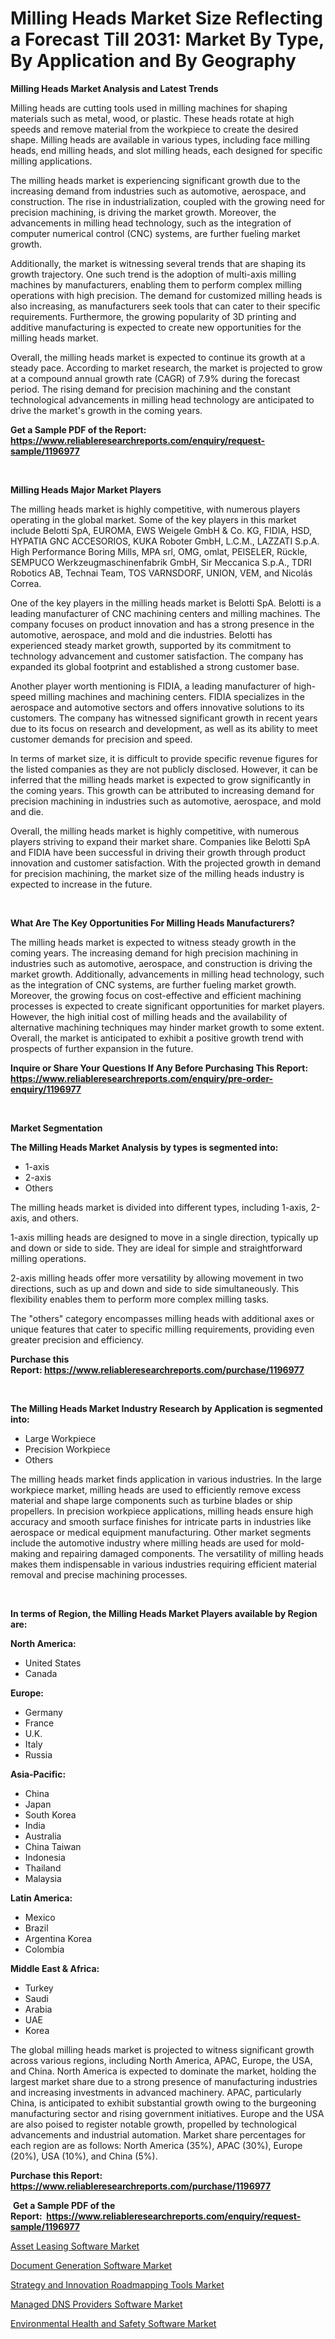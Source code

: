 <p><h1>Milling Heads Market Size Reflecting a Forecast Till 2031: Market By Type, By Application and By Geography</h1></p><p><strong>Milling Heads Market Analysis and Latest Trends</strong></p>
<p><p>Milling heads are cutting tools used in milling machines for shaping materials such as metal, wood, or plastic. These heads rotate at high speeds and remove material from the workpiece to create the desired shape. Milling heads are available in various types, including face milling heads, end milling heads, and slot milling heads, each designed for specific milling applications.</p><p>The milling heads market is experiencing significant growth due to the increasing demand from industries such as automotive, aerospace, and construction. The rise in industrialization, coupled with the growing need for precision machining, is driving the market growth. Moreover, the advancements in milling head technology, such as the integration of computer numerical control (CNC) systems, are further fueling market growth.</p><p>Additionally, the market is witnessing several trends that are shaping its growth trajectory. One such trend is the adoption of multi-axis milling machines by manufacturers, enabling them to perform complex milling operations with high precision. The demand for customized milling heads is also increasing, as manufacturers seek tools that can cater to their specific requirements. Furthermore, the growing popularity of 3D printing and additive manufacturing is expected to create new opportunities for the milling heads market.</p><p>Overall, the milling heads market is expected to continue its growth at a steady pace. According to market research, the market is projected to grow at a compound annual growth rate (CAGR) of 7.9% during the forecast period. The rising demand for precision machining and the constant technological advancements in milling head technology are anticipated to drive the market's growth in the coming years.</p></p>
<p><strong>Get a Sample PDF of the Report:&nbsp; <a href="https://www.reliableresearchreports.com/enquiry/request-sample/1196977">https://www.reliableresearchreports.com/enquiry/request-sample/1196977</a></strong></p>
<p>&nbsp;</p>
<p><strong>Milling Heads Major Market Players</strong></p>
<p><p>The milling heads market is highly competitive, with numerous players operating in the global market. Some of the key players in this market include Belotti SpA, EUROMA, EWS Weigele GmbH & Co. KG, FIDIA, HSD, HYPATIA GNC ACCESORIOS, KUKA Roboter GmbH, L.C.M., LAZZATI S.p.A. High Performance Boring Mills, MPA srl, OMG, omlat, PEISELER, Rückle, SEMPUCO Werkzeugmaschinenfabrik GmbH, Sir Meccanica S.p.A., TDRI Robotics AB, Technai Team, TOS VARNSDORF, UNION, VEM, and Nicolás Correa.</p><p>One of the key players in the milling heads market is Belotti SpA. Belotti is a leading manufacturer of CNC machining centers and milling machines. The company focuses on product innovation and has a strong presence in the automotive, aerospace, and mold and die industries. Belotti has experienced steady market growth, supported by its commitment to technology advancement and customer satisfaction. The company has expanded its global footprint and established a strong customer base.</p><p>Another player worth mentioning is FIDIA, a leading manufacturer of high-speed milling machines and machining centers. FIDIA specializes in the aerospace and automotive sectors and offers innovative solutions to its customers. The company has witnessed significant growth in recent years due to its focus on research and development, as well as its ability to meet customer demands for precision and speed.</p><p>In terms of market size, it is difficult to provide specific revenue figures for the listed companies as they are not publicly disclosed. However, it can be inferred that the milling heads market is expected to grow significantly in the coming years. This growth can be attributed to increasing demand for precision machining in industries such as automotive, aerospace, and mold and die.</p><p>Overall, the milling heads market is highly competitive, with numerous players striving to expand their market share. Companies like Belotti SpA and FIDIA have been successful in driving their growth through product innovation and customer satisfaction. With the projected growth in demand for precision machining, the market size of the milling heads industry is expected to increase in the future.</p></p>
<p>&nbsp;</p>
<p><strong>What Are The Key Opportunities For Milling Heads Manufacturers?</strong></p>
<p><p>The milling heads market is expected to witness steady growth in the coming years. The increasing demand for high precision machining in industries such as automotive, aerospace, and construction is driving the market growth. Additionally, advancements in milling head technology, such as the integration of CNC systems, are further fueling market growth. Moreover, the growing focus on cost-effective and efficient machining processes is expected to create significant opportunities for market players. However, the high initial cost of milling heads and the availability of alternative machining techniques may hinder market growth to some extent. Overall, the market is anticipated to exhibit a positive growth trend with prospects of further expansion in the future.</p></p>
<p><strong>Inquire or Share Your Questions If Any Before Purchasing This Report: <a href="https://www.reliableresearchreports.com/enquiry/pre-order-enquiry/1196977">https://www.reliableresearchreports.com/enquiry/pre-order-enquiry/1196977</a></strong></p>
<p>&nbsp;</p>
<p><strong>Market Segmentation</strong></p>
<p><strong>The Milling Heads Market Analysis by types is segmented into:</strong></p>
<p><ul><li>1-axis</li><li>2-axis</li><li>Others</li></ul></p>
<p><p>The milling heads market is divided into different types, including 1-axis, 2-axis, and others. </p><p>1-axis milling heads are designed to move in a single direction, typically up and down or side to side. They are ideal for simple and straightforward milling operations.</p><p>2-axis milling heads offer more versatility by allowing movement in two directions, such as up and down and side to side simultaneously. This flexibility enables them to perform more complex milling tasks.</p><p>The "others" category encompasses milling heads with additional axes or unique features that cater to specific milling requirements, providing even greater precision and efficiency.</p></p>
<p><strong>Purchase this Report:&nbsp;<a href="https://www.reliableresearchreports.com/purchase/1196977">https://www.reliableresearchreports.com/purchase/1196977</a></strong></p>
<p>&nbsp;</p>
<p><strong>The Milling Heads Market Industry Research by Application is segmented into:</strong></p>
<p><ul><li>Large Workpiece</li><li>Precision Workpiece</li><li>Others</li></ul></p>
<p><p>The milling heads market finds application in various industries. In the large workpiece market, milling heads are used to efficiently remove excess material and shape large components such as turbine blades or ship propellers. In precision workpiece applications, milling heads ensure high accuracy and smooth surface finishes for intricate parts in industries like aerospace or medical equipment manufacturing. Other market segments include the automotive industry where milling heads are used for mold-making and repairing damaged components. The versatility of milling heads makes them indispensable in various industries requiring efficient material removal and precise machining processes.</p></p>
<p>&nbsp;</p>
<p><strong>In terms of Region, the Milling Heads Market Players available by Region are:</strong></p>
<p>
    <p> <strong> North America: </strong>
        <ul>
            <li>United States</li>
            <li>Canada</li>
        </ul>
        </p> 
    <p> <strong> Europe: </strong>
        <ul>
            <li>Germany</li>
            <li>France</li>
            <li>U.K.</li>
            <li>Italy</li>
            <li>Russia</li>
        </ul>
        </p> 
    <p> <strong> Asia-Pacific: </strong>
        <ul>
            <li>China</li>
            <li>Japan</li>
            <li>South Korea</li>
            <li>India</li>
            <li>Australia</li>
            <li>China Taiwan</li>
            <li>Indonesia</li>
            <li>Thailand</li>
            <li>Malaysia</li>
        </ul>
        </p> 
    <p> <strong> Latin America: </strong>
        <ul>
            <li>Mexico</li>
            <li>Brazil</li>
            <li>Argentina Korea</li>
            <li>Colombia</li>
        </ul>
        </p> 
    <p> <strong> Middle East & Africa: </strong>
        <ul>
            <li>Turkey</li>
            <li>Saudi</li>
            <li>Arabia</li>
            <li>UAE</li>
            <li>Korea</li>
        </ul>
    </p>
    </p>
<p><p>The global milling heads market is projected to witness significant growth across various regions, including North America, APAC, Europe, the USA, and China. North America is expected to dominate the market, holding the largest market share due to a strong presence of manufacturing industries and increasing investments in advanced machinery. APAC, particularly China, is anticipated to exhibit substantial growth owing to the burgeoning manufacturing sector and rising government initiatives. Europe and the USA are also poised to register notable growth, propelled by technological advancements and industrial automation. Market share percentages for each region are as follows: North America (35%), APAC (30%), Europe (20%), USA (10%), and China (5%).</p></p>
<p><strong>Purchase this Report: <a href="https://www.reliableresearchreports.com/purchase/1196977">https://www.reliableresearchreports.com/purchase/1196977</a></strong></p>
<p>&nbsp;<strong>Get a Sample PDF of the Report:&nbsp;&nbsp;<a href="https://www.reliableresearchreports.com/enquiry/request-sample/1196977">https://www.reliableresearchreports.com/enquiry/request-sample/1196977</a></strong></p>
<p><strong></strong></p>
<p><p><a href="https://medium.com/@loretadervishi2013/asset-leasing-software-market-insights-into-market-cagr-market-trends-and-growth-strategies-3db608d5cbd3">Asset Leasing Software Market</a></p><p><a href="https://medium.com/@loretadervishi2013/document-generation-software-market-furnishes-information-on-market-share-market-trends-and-6e34536bfa6a">Document Generation Software Market</a></p><p><a href="https://medium.com/@loretadervishi2013/strategy-and-innovation-roadmapping-tools-market-the-key-to-successful-business-strategy-forecast-24c95c26193e">Strategy and Innovation Roadmapping Tools Market</a></p><p><a href="https://medium.com/@loretadervishi2013/managed-dns-providers-software-market-size-cagr-trends-2024-2030-5afbb8cdfcb5">Managed DNS Providers Software Market</a></p><p><a href="https://medium.com/@loretadervishi2013/environmental-health-and-safety-software-market-trends-forecast-and-competitive-analysis-to-2030-087a3a2a9d2d">Environmental Health and Safety Software Market</a></p></p>